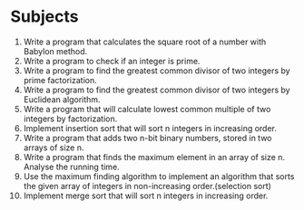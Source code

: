 # Subjects

1. Write a program that calculates the square root of a number with Babylon method.
2. Write a program to check if an integer is prime.
3. Write a program to find the greatest common divisor of two integers by prime factorization.
4. Write a program to find the greatest common divisor of two integers by Euclidean algorithm.
5. Write a program that will calculate lowest common multiple of two integers by factorization.
6. Implement insertion sort that will sort n integers in increasing order.
7. Write a program that adds two n-bit binary numbers, stored in two arrays of size n.
8. Write a program that finds the maximum element in an array of size n. Analyse the running time.
9. Use the maximum finding algorithm to implement an algorithm that sorts the given array of integers in non-increasing order.(selection sort)
10. Implement merge sort that will sort n integers in increasing order.
